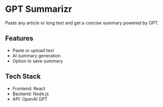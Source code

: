 # GPT Summarizr

Paste any article or long text and get a concise summary powered by GPT.

## Features
- Paste or upload text
- AI summary generation
- Option to save summary

## Tech Stack
- Frontend: React
- Backend: Node.js
- API: OpenAI GPT

